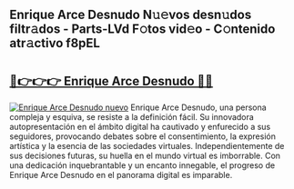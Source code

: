 ## Enrique Arce Desnudo N𝚞𝚎vos desn𝚞dos filtr𝚊dos - Parts-LVd F𝚘tos vid𝚎o - C𝚘ntenido atr𝚊ctivo f8pEL

# <h2><a href="http://mb6m6mz.tromn.icu/?c=Enrique+Arce+Desnudo">🔗👉👉👉 Enrique Arce Desnudo 🔗🔗</a></h2>

[![Enrique Arce Desnudo nuevo](https://i.imgur.com/pEAQMta.gif)](http://mb6m6mz.tromn.icu/?c=Enrique+Arce+Desnudo)
Enrique Arce Desnudo, una persona compleja y esquiva, se resiste a la definición fácil. Su innovadora autopresentación en el ámbito digital ha cautivado y enfurecido a sus seguidores, provocando debates sobre el consentimiento, la expresión artística y la esencia de las sociedades virtuales. Independientemente de sus decisiones futuras, su huella en el mundo virtual es imborrable. Con una dedicación inquebrantable y un encanto innegable, el progreso de Enrique Arce Desnudo en el panorama digital es imparable.
